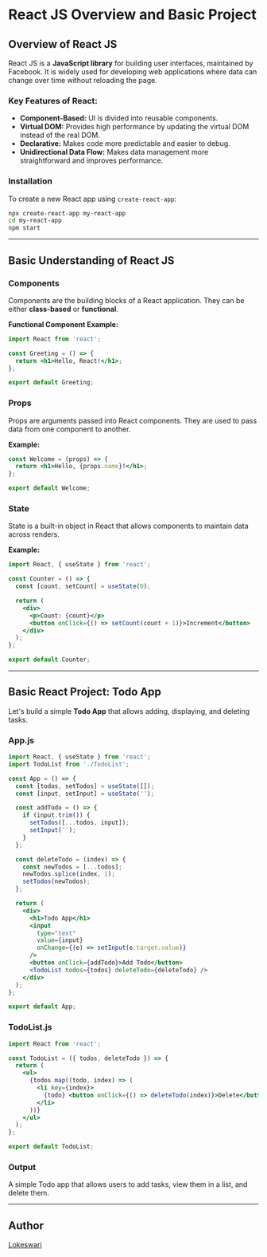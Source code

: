 
# React JS Overview and Basic Project

## Overview of React JS

React JS is a **JavaScript library** for building user interfaces, maintained by Facebook. It is widely used for developing web applications where data can change over time without reloading the page.

### Key Features of React:
- **Component-Based:** UI is divided into reusable components.
- **Virtual DOM:** Provides high performance by updating the virtual DOM instead of the real DOM.
- **Declarative:** Makes code more predictable and easier to debug.
- **Unidirectional Data Flow:** Makes data management more straightforward and improves performance.

### Installation

To create a new React app using `create-react-app`:

```bash
npx create-react-app my-react-app
cd my-react-app
npm start
```

---

## Basic Understanding of React JS

### Components

Components are the building blocks of a React application. They can be either **class-based** or **functional**.

**Functional Component Example:**

```jsx
import React from 'react';

const Greeting = () => {
  return <h1>Hello, React!</h1>;
};

export default Greeting;
```

### Props

Props are arguments passed into React components. They are used to pass data from one component to another.

**Example:**

```jsx
const Welcome = (props) => {
  return <h1>Hello, {props.name}!</h1>;
};

export default Welcome;
```

### State

State is a built-in object in React that allows components to maintain data across renders.

**Example:**

```jsx
import React, { useState } from 'react';

const Counter = () => {
  const [count, setCount] = useState(0);

  return (
    <div>
      <p>Count: {count}</p>
      <button onClick={() => setCount(count + 1)}>Increment</button>
    </div>
  );
};

export default Counter;
```

---

## Basic React Project: Todo App

Let's build a simple **Todo App** that allows adding, displaying, and deleting tasks.

### App.js

```jsx
import React, { useState } from 'react';
import TodoList from './TodoList';

const App = () => {
  const [todos, setTodos] = useState([]);
  const [input, setInput] = useState('');

  const addTodo = () => {
    if (input.trim()) {
      setTodos([...todos, input]);
      setInput('');
    }
  };

  const deleteTodo = (index) => {
    const newTodos = [...todos];
    newTodos.splice(index, 1);
    setTodos(newTodos);
  };

  return (
    <div>
      <h1>Todo App</h1>
      <input
        type="text"
        value={input}
        onChange={(e) => setInput(e.target.value)}
      />
      <button onClick={addTodo}>Add Todo</button>
      <TodoList todos={todos} deleteTodo={deleteTodo} />
    </div>
  );
};

export default App;
```

### TodoList.js

```jsx
import React from 'react';

const TodoList = ({ todos, deleteTodo }) => {
  return (
    <ul>
      {todos.map((todo, index) => (
        <li key={index}>
          {todo} <button onClick={() => deleteTodo(index)}>Delete</button>
        </li>
      ))}
    </ul>
  );
};

export default TodoList;
```

### Output

A simple Todo app that allows users to add tasks, view them in a list, and delete them.

---

## Author
[Lokeswari](https://github.com/LokiRameshBabu)
